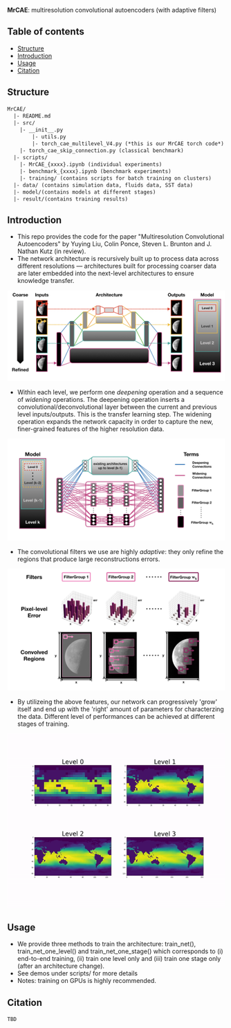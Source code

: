 **MrCAE**: multiresolution convolutional autoencoders (with adaptive filters)

## Table of contents
* [Structure](#structure)
* [Introduction](#introduction)
* [Usage](#usage)
* [Citation](#citation)


## Structure
    MrCAE/
	  |- README.md
	  |- src/
	    |- __init__.py
            |- utils.py
            |- torch_cae_multilevel_V4.py (*this is our MrCAE torch code*)
	    |- torch_cae_skip_connection.py (classical benchmark)
	  |- scripts/
	    |- MrCAE_{xxxx}.ipynb (individual experiments)
	    |- benchmark_{xxxx}.ipynb (benchmark experiments)
	    |- training/ (contains scripts for batch training on clusters)
	  |- data/ (contains simulation data, fluids data, SST data)
	  |- model/(contains models at different stages)
	  |- result/(contains training results)

## Introduction
- This repo provides the code for the paper "Multiresolution Convolutional Autoencoders" by Yuying Liu, Colin Ponce, Steven L. Brunton and J. Nathan Kutz (in review). 
- The network architecture is recursively built up to process data across different resolutions — architectures built for processing coarser data are later embedded into the next-level architectures to ensure knowledge transfer. 

![figure 1: architecture overview](./figures/MrCAE_overview.jpeg?raw=true)

- Within each level, we perform one *deepening* operation and a sequence of *widening* operations. The deepening operation inserts a convolutional/deconvolutional layer between the current and previous level inputs/outputs. This is the transfer learning step. The widening operation expands the network capacity in order to capture the new, finer-grained features of the higher resolution data. 

![figure 2: deepening & widening operations](./figures/MrCAE_overview2.jpeg?raw=true)

- The convolutional filters we use are highly *adaptive*: they only refine the regions that produce large reconstructions errors.

![figure 3: adaptive filters](./figures/MrCAE_overview3.jpeg?raw=true)

- By utilizeing the above features, our network can progressively 'grow' itself and end up with the 'right' amount of parameters for characterzing the data. Different level of performances can be achieved at different stages of training.

![figure 4: intermediate results](./figures/reconstructions.gif)<!-- .element height="150%" width="150%" -->


## Usage
- We provide three methods to train the architecture: train\_net(), train\_net\_one\_level() and train\_net\_one\_stage() which corresponds to (i) end-to-end training, (ii) train one level only and (iii) train one stage only (after an architecture change). 
- See demos under scripts/ for more details
- Notes: training on GPUs is highly recommended.

## Citation
```
TBD
```
